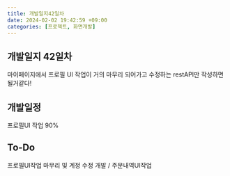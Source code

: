 ```yaml
---
title: 개발일지42일차
date: 2024-02-02 19:42:59 +09:00
categories: [프로젝트, 화면개발]
---
```


## 개발일지 42일차
<p> 마이페이지에서 프로필 UI 작업이 거의 마무리 되어가고 수정하는 restAPI만 작성하면 될거같다!</p>

## 개발일정
<p>프로필UI 작업 90%</p>

## To-Do
<p>프로필UI작업 마무리 및 계정 수정 개발 / 주문내역UI작업</p>



